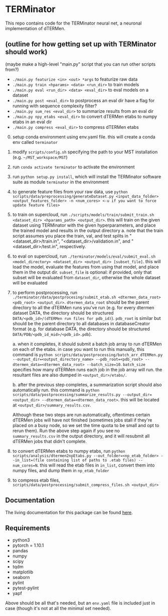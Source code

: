 # TERMinator
This repo contains code for the TERMinator neural net, a neuronal implementation of dTERMen.

## (outline for how getting set up with TERMinator should work)

(maybe make a high-level "main.py" script that you can run other scripts from?)
- `./main.py featurize <in> <out> *args` to featurize raw data
- `./main.py train <hparams> <data> <run_dir>` to train models
- `./main.py eval <run_dir> <data> <eval_dir>` to eval models on a dataset
- `./main.py post <eval_dir>` to postprocess an eval dir
    have a flag for running with sequence complexity filter?
- `./main.py sum_res <eval_dir>` to summarize results from an eval dir
- `./main.py npy_etabs <eval_dir>` to convert dTERMen etabs to numpy etabs in an eval dir
- `./main.py compress <eval_dir>` to compress dTERMen etabs

0. setup conda environment using env.yaml file. this will create a conda env called `terminator`
0. modify `scripts/config.sh` specifying the path to your MST installation (e.g. `~/MST_workspace/MST`)
0. run `conda activate terminator` to activate the environment
0. run `python setup.py install`, which will install the TERMinator software suite as module `terminator` in the environment
0. to generate feature files from your raw data, use `python scripts/data/preprocessing/generateDataset.py <input_data_folder> <output_features_folder> -n <num_cores> <-u if you want to force update feature files>`
0. to train on supercloud, run `./scripts/models/train/submit_train.sh <dataset_dir> <hparams_path> <output_dir>`. this will train on the given dataset using TERMinator with the given hyperparameters, and place the trained model and results in the output directory
    a. note that the train script assumes you place the train, val, and test splits in "<dataset_dir>/train.in", "<dataset_dir>/validation.in", and "<dataset_dir>/test.in", respectively.
0. to eval on supercloud, run `./terminator/models/eval/submit_eval.sh <model_directory> <dataset_dir> <output_dir> [subset_file]`. this will load the model, evaluate the features from using that model, and place them in the output dir. `subset_file` is optional: if provided, only that subset will be evaluated from `dataset_dir`, otherwise the whole dataset will be evaluated
0. to perform postprocessing, run `./terminator/data/postprocesing/submit_etab.sh <dtermen_data_root> <pdb_root> <output_dir>`. `dtermen_data_root` should be the parent directory to all the dTERMen runs you've run (e.g. for every dtermen dataset DATA, the directory should be structured `DATA/<pdb_id>/(dTERMen run files for pdb_id)`). `pdb_root` is similar but should be the parent directory to all databases in databaseCreator format (e.g. for database DATA, the directory should be structured `DATA/PDB/<pdb_id_mid>/<pdb_id>.pdb`).

    a. when it completes, it should submit a batch job array to run dTERMen on each of the etabs. in case you want to run this manually, this command is `python scripts/data/postprocessing/batch_arr_dTERMen.py --output_dir=<output_directory_name> --pdb_root=<pdb_root> --dtermen_data=<dtermen_data_root> --batch_size=10`. `batch_size` specifies how many dTERMen runs each job in the job array will run. the resultant files are also dumped in `<output_dir>/etabs/`.

    b. after the previous step completes, a summarization script should also automatically run. this command is `python scripts/data/postprocessing/summarize_results.py --output_dir=<output_dir> --dtermen_data=<dtermen_data_root>`. this will be located at `<output_dir>/summary_results.csv`.

    Although these two steps are run automatically, oftentimes certain dTERMen jobs will have not finished (sometimes jobs stall if they're placed on a busy node, so we set the time quota to be small and opt to rerun them). Run the above step again if you see no `summary_results.csv` in the output directory, and it will resubmit all dTERMen jobs that didn't complete.

0. to convert dTERMen etabs to numpy etabs, run `python scripts/analysis/dtermen2npEtabs.py --out_folder=<np_etab_folder> --in_list=(file containing list of paths to .etab files) --num_cores=N`. this will read the etab files in `in_list`, convert them into numpy files, and dump them in `np_etab_folder`

0. to compress etab files, `scripts/data/postprocessing/submit_compress_files.sh <output_dir>`

## Documentation
The living documentation for this package can be found [here](https://docs.google.com/document/d/1xiaKvsUgBG5gzdJVc7iZQBsFyWzoPZx4k-vBip66Q20/edit?usp=sharing).

## Requirements
* python3
* pytorch = 1.10.1
* pandas
* numpy
* scipy
* tqdm
* matplotlib
* seaborn
* pylint
* pytest-pylint
* yapf

Above should be all that's needed, but an `env.yaml` file is included just in case (though it's not at all the minimal set needed).
